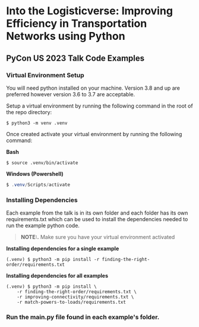 # Into the Logisticverse: Improving Efficiency in Transportation Networks using Python

## PyCon US 2023 Talk Code Examples

### Virtual Environment Setup

You will need python installed on your machine. Version 3.8 and up are preferred however version 3.6 to 3.7 are acceptable.

Setup a virtual environment by running the following command in the root of the repo directory:

```shell
$ python3 -m venv .venv
```

Once created activate your virtual environment by running the following command:

**Bash**

```shell
$ source .venv/bin/activate
```

**Windows (Powershell)**
```powershell
$ .venv/Scripts/activate
```

### Installing Dependencies

Each example from the talk is in its own folder and each folder has its own requirements.txt which can be used to install the dependencies needed to run the example python code.

> **NOTE:.** Make sure you have your virtual environment activated

**Installing dependencies for a single example**

```shell
(.venv) $ python3 -m pip install -r finding-the-right-order/requirements.txt
```

**Installing dependencies for all examples**

```shell
(.venv) $ python3 -m pip install \
    -r finding-the-right-order/requirements.txt \
    -r improving-connectivity/requirements.txt \
    -r match-powers-to-loads/requirements.txt
```

### Run the main.py file found in each example's folder.